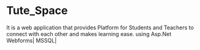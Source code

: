 # Tute_Space
It is a web application that provides Platform for Students and Teachers to connect with each other and makes learning ease. using Asp.Net Webforms| MSSQL|
